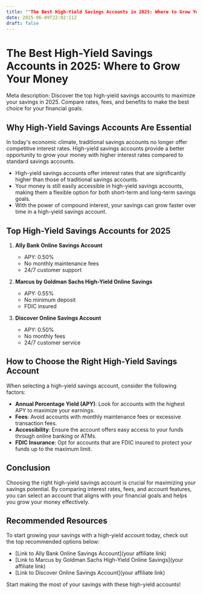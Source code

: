 ```yaml
---
title: ""The Best High-Yield Savings Accounts in 2025: Where to Grow Your Money""
date: 2025-06-09T22:02:11Z
draft: false
---
```


# The Best High-Yield Savings Accounts in 2025: Where to Grow Your Money

Meta description: Discover the top high-yield savings accounts to maximize your savings in 2025. Compare rates, fees, and benefits to make the best choice for your financial goals.

## Why High-Yield Savings Accounts Are Essential

In today's economic climate, traditional savings accounts no longer offer competitive interest rates. High-yield savings accounts provide a better opportunity to grow your money with higher interest rates compared to standard savings accounts.

- High-yield savings accounts offer interest rates that are significantly higher than those of traditional savings accounts.
- Your money is still easily accessible in high-yield savings accounts, making them a flexible option for both short-term and long-term savings goals.
- With the power of compound interest, your savings can grow faster over time in a high-yield savings account.

## Top High-Yield Savings Accounts for 2025

1. **Ally Bank Online Savings Account**
   - APY: 0.50%
   - No monthly maintenance fees
   - 24/7 customer support

2. **Marcus by Goldman Sachs High-Yield Online Savings**
   - APY: 0.55%
   - No minimum deposit
   - FDIC insured

3. **Discover Online Savings Account**
   - APY: 0.50%
   - No monthly fees
   - 24/7 customer service

## How to Choose the Right High-Yield Savings Account

When selecting a high-yield savings account, consider the following factors:

- **Annual Percentage Yield (APY)**: Look for accounts with the highest APY to maximize your earnings.
- **Fees**: Avoid accounts with monthly maintenance fees or excessive transaction fees.
- **Accessibility**: Ensure the account offers easy access to your funds through online banking or ATMs.
- **FDIC Insurance**: Opt for accounts that are FDIC insured to protect your funds up to the maximum limit.

## Conclusion

Choosing the right high-yield savings account is crucial for maximizing your savings potential. By comparing interest rates, fees, and account features, you can select an account that aligns with your financial goals and helps you grow your money effectively.

## Recommended Resources

To start growing your savings with a high-yield account today, check out the top recommended options below:

- [Link to Ally Bank Online Savings Account](your affiliate link)
- [Link to Marcus by Goldman Sachs High-Yield Online Savings](your affiliate link)
- [Link to Discover Online Savings Account](your affiliate link) 

Start making the most of your savings with these high-yield accounts!